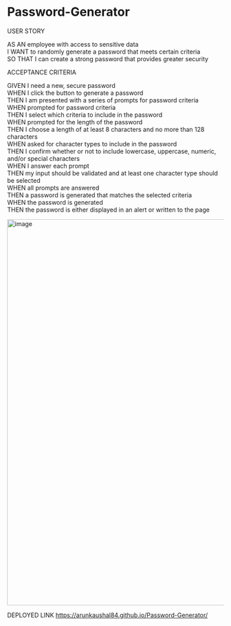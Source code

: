 # Password-Generator

USER STORY

AS AN employee with access to sensitive data  
I WANT to randomly generate a password that meets certain criteria  
SO THAT I can create a strong password that provides greater security  

ACCEPTANCE CRITERIA

GIVEN I need a new, secure password  
WHEN I click the button to generate a password  
THEN I am presented with a series of prompts for password criteria  
WHEN prompted for password criteria  
THEN I select which criteria to include in the password  
WHEN prompted for the length of the password  
THEN I choose a length of at least 8 characters and no more than 128 characters  
WHEN asked for character types to include in the password  
THEN I confirm whether or not to include lowercase, uppercase, numeric, and/or special characters  
WHEN I answer each prompt  
THEN my input should be validated and at least one character type should be selected  
WHEN all prompts are answered  
THEN a password is generated that matches the selected criteria  
WHEN the password is generated  
THEN the password is either displayed in an alert or written to the page  


<img width="899" alt="image" src="https://user-images.githubusercontent.com/122054710/227266486-fa237f83-cc0b-4e09-b437-5b9ae06072af.png">




DEPLOYED LINK
https://arunkaushal84.github.io/Password-Generator/
